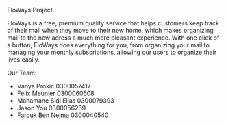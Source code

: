 FloWays Project

FloWays is a free, premium quality service that helps customers keep track of 
their mail when they move to their new home, which makes organizing mail to the 
new adress a much more pleasant experience. With one click of a button, FloWays 
does everything for you, from organizing your mail to managing your monthly 
subscriptions, allowing our users to organize their lives easily.


Our Team:
- Vanya Prokic 0300057417
- Félix Meunier 0300060508
- Mahamane Sidi Elias 0300079393
- Jason You 0300056239
- Farouk Ben Nejma 0300040540
